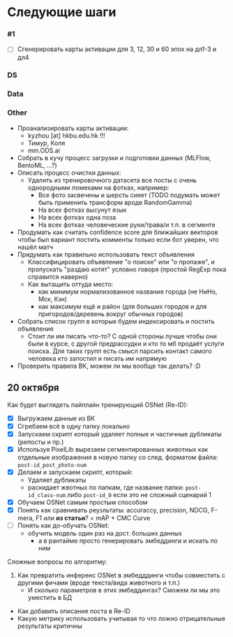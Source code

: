# Следующие шаги

### #1
- [ ] Сгенерировать карты активации для 3, 12, 30 и 60 эпох на дл1-3 и дл4

### DS

### Data

### Other

- Проанализировать карты активации:
  - kyzhou [at] hkbu.edu.hk !!!
  - Тимур, Коля
  - mm.ODS.ai
- Собрать в кучу процесс загрузки и подготовки данных (MLFlow, BentoML, ...?)
- Описать процесс очистки данных:
  - Удалить из тренировочного датасета все посты с очень однородными помехами на фотках, например:
    - Все фото засвечены и шерсть сияет (TODO подумать может быть применить трансформ вроде RandomGamma)
    - На всех фотках высунут язык
    - На всех фотках одна поза
    - На всех фотках человеческие руки/трава/и т.п. в сегменте
- Продумать как считать confidence score для ближайших векторов чтобы был вариант постить комменты только если бот уверен, что нашёл матч 
- Придумать как правильно использовать текст объявления
  - Классифицировать объявление "о поиске" или "о пропаже", и пропускать "раздаю котят" условно говоря (простой RegExp пока справится наверно)
  - Как вытащить оттуда место: 
    - как минимум нормализованное название города (не НиНо, Мск, Кзн)
    - как максимум ещё и район (для больших городов и для пригородов/деревень вокруг обычных городов)
- Собрать список групп в которые будем индексировать и постить объявления
  - Стоит ли им писать что-то? С одной стороны лучше чтобы они были в курсе, с другой предрассудки и кто то мб продаёт услуги поиска. Для таких групп есть смысл парсить контакт самого человека кто запостил и писать им напрямую
- Проверить правила ВК, можем ли мы вообще так делать? :D


## 20 октября
Как будет выглядеть пайплайн тренирующий OSNet (Re-ID):
- [x] Выгружаем данные из ВК
- [x] Сгребаем всё в одну папку локально
- [x] Запускаем скрипт который удаляет полные и частичные дубликаты (репосты и пр.)
- [x] Используя PixelLib вырезаем сегментированных животных как отдельные изображения в новую папку со след. форматом файла: `post-id_post_photo-num`
- [x] Делаем и запускаем скрипт, который:
	- Удаляет дубликаты
	- раскидает жвотных по папкам, где название папки: `post-id_class-num` либо `post-id_0` если это не сложный сценарий 1
- [x] Обучаем OSNet самым простым способом
- [x] Понять как сравнивать реузльтаты: accuraccy, precision, NDCG, F-mera, F1 или **из статьи**? = mAP + CMC Curve
- [ ] Понять как до-обучать OSNet:
	- обучить модель один раз на дост. больших данных
		- а в рантайме просто генерировать эмбеддинги и искать по ним


Сложные вопросы по алгоритму:
1. Как превратить инференс OSNet в эмбедддинги чтобы совместить с другими фичами (вроде текста/вида животного и т.п.)
	- И сколько параметров в этих эмбеддингах? Сможем ли мы это уместить в БД
- Как добавить описание поста в Re-ID
- Какую метрику использовать учитывая то что ложно отрицательные результаты критичны
